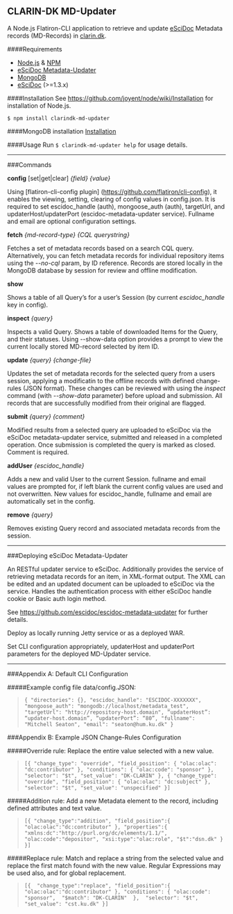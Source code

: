 ## CLARIN-DK MD-Updater

A Node.js Flatiron-CLI application to retrieve and update [eSciDoc](http://www.escidoc.org) Metadata records (MD-Records) in [clarin.dk](http://www.clarin.dk). 

####Requirements
* [Node.js](http://nodejs.org/) & [NPM](http://npmjs.org/) 
* [eSciDoc Metadata-Updater](https://github.com/escidoc/escidoc-metadata-updater)
* [MongoDB](http://www.mongodb.org/)
* [eSciDoc](http://www.escidoc.org) (>=1.3.x)

####Installation
See https://github.com/joyent/node/wiki/Installation for installation of Node.js.

``$ npm install clarindk-md-updater``

####MongoDB installation
[Installation](http://docs.mongodb.org/manual/installation/)

####Usage
Run ``$ clarindk-md-updater help`` for usage details.

- - -

###Commands

**config** [set|get|clear] *{field} {value}*

Using [flatiron-cli-config plugin] (https://github.com/flatiron/cli-config), it enables the viewing, setting, clearing of config values in config.json. It is required to set escidoc_handle (auth), mongoose_auth (auth), targetUrl, and updaterHost/updaterPort (escidoc-metadata-updater service). Fullname and email are optional configuration settings.

**fetch** *{md-record-type} {CQL querystring}*

Fetches a set of metadata records based on a search CQL query. Alternatively, you can fetch metadata records for individual repository items using the *--no-cql* param, by ID reference. Records are stored locally in the MongoDB database by session for review and offline modification.

**show**

Shows a table of all Query’s for a user’s Session (by current *escidoc_handle* key in config).

**inspect** *{query}*

Inspects a valid Query. Shows a table of downloaded Items for the Query, and their statuses. Using --show-data option provides a prompt to view the current locally stored MD-record selected by item ID. 

**update** *{query} {change-file}*

Updates the set of metadata records for the selected query from a users session, applying a modificatin to the offline records with defined change-rules (JSON format). These changes can be reviewed with using the *inspect* command (with *--show-data* parameter) before upload and submission. All records that are successfully modified from their original are flagged. 

**submit** *{query} {comment}*

Modified results from a selected query are uploaded to eSciDoc via the eSciDoc metadata-updater service, submitted and released in a completed operation. 
Once submission is completed the query is marked as closed. Comment is required.

**addUser** *{escidoc_handle}*

Adds a new and valid User to the current Session. fullname and email values are prompted for, if left blank the current config values are used and not overwritten. New values for escidoc_handle, fullname and email are automatically set in the config.

**remove** *{query}*

Removes existing Query record and associated metadata records from the session.

- - -

###Deploying eSciDoc Metadata-Updater

An RESTful updater service to eSciDoc. Additionally provides the service of retrieving metadata records for an item, in XML-format output. The XML can be edited and an updated document can be uploaded to eSciDoc via the service. Handles the authentication process with either eSciDoc handle cookie or Basic auth login method. 
   
See https://github.com/escidoc/escidoc-metadata-updater for further details.

Deploy as locally running Jetty service or as a deployed WAR. 

Set CLI configuration appropriately, updaterHost and updaterPort parameters for the deployed MD-Updater service.

- - -

###Appendix A: Default CLI Configuration

#####Example config file data/config.JSON:
>``
{
  "directories": {},
  "escidoc_handle": "ESCIDOC-XXXXXXX",
  "mongoose_auth": "mongodb://localhost/metadata_test",
  "targetUrl": "http://repository-host.domain",
  “updaterHost”: “updater-host.domain”,
  “updaterPort”: “80”,
  "fullname": "Mitchell Seaton",
  "email": "seaton@hum.ku.dk"
}
``

###Appendix B: Example JSON Change-Rules Configuration

#####Override rule:
Replace the entire value selected with a new value.
>``
[{
  "change_type": "override",
  "field_position": { "olac:olac": "dc:contributor" },
  "conditions": { "olac:code": "sponsor" },
  "selector": "$t",
  "set_value": "DK-CLARIN"
},
{
  "change_type": "override",
  "field_position": { "olac:olac": "dc:subject" },
  "selector": "$t",
  "set_value": "unspecified"
}]
``

#####Addition rule:
Add a new Metadata element to the record, including defined attributes and text value.
>``
[{
  "change_type":"addition",
  "field_position":{
     "olac:olac":"dc:contributor"
  },
  "properties":{
     "xmlns:dc":"http://purl.org/dc/elements/1.1/",
     "olac:code":"depositor",
     "xsi:type":"olac:role",
     "$t":"dsn.dk"
  }
}]
``

#####Replace rule:
Match and replace a string from the selected value and replace the first match found with the new value. Regular Expressions may be used also, and for global replacement.

>``
[{ 
  "change_type":"replace",
  "field_position":{
     "olac:olac":"dc:contributor"
  },
  "conditions": {
     "olac:code": "sponsor", 
     "$match": "DK-CLARIN" 
  }, 
  "selector": "$t", 
  "set_value": "cst.ku.dk"
}]
``
